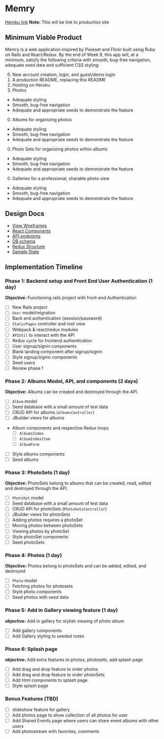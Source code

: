 # Memry

[Heroku link][heroku] **Note:** This will be link to production site

[heroku]: https://memrys.herokuapp.com/

## Minimum Viable Product

Memry is a web application inspired by Pixieset and Flickr built using Ruby on Rails and React/Redux.  By the end of Week 9, this app will, at a minimum, satisfy the following criteria with smooth, bug-free navigation, adequate seed data and sufficient CSS styling:

0. New account creation, login, and guest/demo login
0. A production README, replacing this README
0. Hosting on Heroku
0. Photos
  * Adequate styling
  * Smooth, bug-free navigation
  * Adequate and appropriate seeds to demonstrate the feature
0. Albums for organizing photos
  * Adequate styling
  * Smooth, bug-free navigation
  * Adequate and appropriate seeds to demonstrate the feature
0. Photo Sets for organizing photos within albums
  * Adequate styling
  * Smooth, bug-free navigation
  * Adequate and appropriate seeds to demonstrate the feature
0. Galleries for a professional, sharable photo view
  * Adequate styling
  * Smooth, bug-free navigation
  * Adequate and appropriate seeds to demonstrate the feature


## Design Docs
* [View Wireframes][wireframes]
* [React Components][components]
* [API endpoints][api-endpoints]
* [DB schema][schema]
* [Redux Structure][redux-structure]
* [Sample State][sample-state]

[wireframes]: wireframes
[components]: component-heirarchy.md
[redux-structure]: redux-structure.md
[sample-state]: sample-state.md
[api-endpoints]: api-endpoints.md
[schema]: schema.md

## Implementation Timeline

### Phase 1: Backend setup and Front End User Authentication (1 day)

**Objective:** Functioning rails project with front-end Authentication

- [ ] New Rails project
- [ ] `User` model/migration
- [ ] Back end authentication (session/password)
- [ ] `StaticPages` controller and root view
- [ ] Webpack & react/redux modules
- [ ] `APIUtil` to interact with the API
- [ ] Redux cycle for frontend authentication
- [ ] User signup/signin components
- [ ] Blank landing component after signup/signin
- [ ] Style signup/signin components
- [ ] Seed users
- [ ] Review phase 1

### Phase 2: Albums Model, API, and components (2 days)

**Objective:** Albums can be created and destroyed through
the API.

- [ ] `Album` model
- [ ] Seed database with a small amount of test data
- [ ] CRUD API for albums (`albumsController`)
- [ ] JBuilder views for albums
- Album components and respective Redux loops
  - [ ] `AlbumsIndex`
  - [ ] `AlbumIndexItem`
  - [ ] `AlbumForm`
- [ ] Style albums components
- [ ] Seed albums

### Phase 3: PhotoSets (1 day)

**Objective:** PhotoSets belong to albums that can be created, read, edited and destroyed through the API.

- [ ] `PhotoSet` model
- [ ] Seed database with a small amount of test data
- [ ] CRUD API for photoSets (`PhotoSetsController`)
- [ ] JBuilder views for photoSets
- [ ] Adding photos requires a photoSet
- [ ] Moving photos between photoSets
- [ ] Viewing photos by photoSet
- [ ] Style photoSet components
- [ ] Seed photoSets

### Phase 4: Photos (1 day)

**Objective:** Photos belong to photoSets and can be added, edited, and destroyed

- [ ] `Photo` model
- [ ] Fetching photos for photosets
- [ ] Style photo components
- [ ] Seed photos with seed data

### Phase 5: Add in Gallery viewing feature (1 day)

**objective:** Add in gallery for stylish viewing of photo album

- [ ] Add gallery components
- [ ] Add Gallery styling to seeded notes

### Phase 6: Splash page

**objective:** Add extra features to photos, photosets, add splash page

- [ ] Add drag and drop feature to order photos
- [ ] Add drag and drop feature to order photoSets
- [ ] Add html components to splash page
- [ ] Style splash page

### Bonus Features (TBD)
- [ ] slideshow feature for gallery
- [ ] Add photos page to show collection of all photos for user
- [ ] Add Shared Events page where users can share event albums with other users
- [ ] Add photostream with favorites, comments
